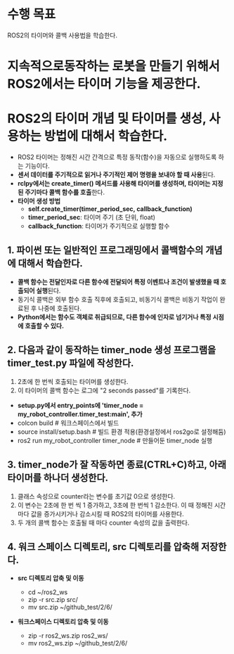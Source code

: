 # 수행 목표
ROS2의 타이머와 콜백 사용법을 학습한다.

# 지속적으로동작하는 로봇을 만들기 위해서 ROS2에서는 타이머 기능을 제공한다.
# ROS2의 타이머 개념 및 타이머를 생성, 사용하는 방법에 대해서 학습한다.
 - ROS2 타이머는 정해진 시간 간격으로 특정 동작(함수)을 자동으로 실행하도록 하는 기능이다.
 - **센서 데이터를 주기적으로 읽거나 주기적인 제어 명령을 보내야 할 때 사용**된다.
 - **rclpy에서는 create_timer() 메서드를 사용해 타이머를 생성하며, 타이머는 지정된 주기마다 콜백 함수를 호출**한다.
 - **타이머 생성 방법**
     - **self.create_timer(timer_period_sec, callback_function)**
     - **timer_period_sec**: 타이머 주기 (초 단위, float)
     - **callback_function**: 타이머가 주기적으로 실행할 함수

## 1. 파이썬 또는 일반적인 프로그래밍에서 콜백함수의 개념에 대해서 학습한다.
 - **콜백 함수는 전달인자로 다른 함수에 전달되어 특정 이벤트나 조건이 발생했을 때 호출되어 실행**된다.
 - 동기식 콜백은 외부 함수 호출 직후에 호출되고, 비동기식 콜백은 비동기 작업이 완료된 후 나중에 호출된다.
 - **Python에서는 함수도 객체로 취급되므로, 다른 함수에 인자로 넘기거나 특정 시점에 호출할 수 있다.**

## 2. 다음과 같이 동작하는 timer_node 생성 프로그램을 timer_test.py 파일에 작성한다.
 1. 2초에 한 번씩 호출되는 타이머를 생성한다.
 2. 이 타이머의 콜백 함수는 로그에 "2 seconds passed"를 기록한다.

 - **setup.py에서 entry_points에 'timer_node = my_robot_controller.timer_test:main', 추가**
 - colcon build  # 워크스페이스에서 빌드
 - source install/setup.bash  # 빌드 환경 적용(환경설정에서 ros2go로 설정해둠)
 - ros2 run my_robot_controller timer_node  # 만들어둔 timer_node 실행

## 3. timer_node가 잘 작동하면 종료(CTRL+C)하고, 아래 타이머를 하나더 생성한다.
1. 클래스 속성으로 counter라는 변수를 초기값 0으로 생성한다.
2. 이 변수는 2초에 한 번 씩 1 증가하고, 3초에 한 번씩 1 감소한다. 이 때 정해진 시간마다 값을 증가시키거나 감소시킬 때 ROS2의 타이머를 사용한다.
3. 두 개의 콜백 함수는 호출될 때 마다 counter 속성의 값을 출력한다.

## 4. 워크 스페이스 디렉토리, src 디렉토리를 압축해 저장한다.
- **src 디렉토리 압축 및 이동**
     - cd ~/ros2_ws
     - zip -r src.zip src/
     - mv src.zip ~/github_test/2/6/

- **워크스페이스 디렉토리 압축 및 이동**
     - zip -r ros2_ws.zip ros2_ws/
     - mv ros2_ws.zip ~/github_test/2/6/
